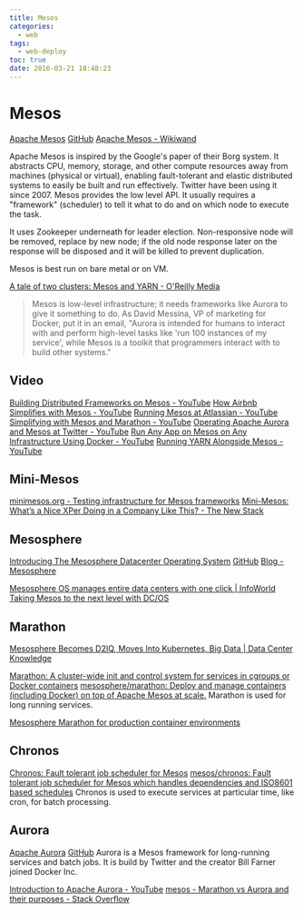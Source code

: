 ```yaml
---
title: Mesos
categories:
  - web
tags:
  - web-deploy
toc: true
date: 2016-03-21 18:48:23
---
```


# Mesos

[Apache Mesos](http://mesos.apache.org/) [GitHub](https://github.com/mesos)
[Apache Mesos - Wikiwand](http://www.wikiwand.com/en/Apache_Mesos)

Apache Mesos is inspired by the Google's paper of their Borg system. It abstracts CPU, memory, storage, and other compute resources away from machines (physical or virtual), enabling fault-tolerant and elastic distributed systems to easily be built and run effectively. Twitter have been using it since 2007.
Mesos provides the low level API. It usually requires a "framework" (scheduler) to tell it what to do and on which node to execute the task.

It uses Zookeeper underneath for leader election. Non-responsive node will be removed, replace by new node; if the old node response later on the response will be disposed and it will be killed to prevent duplication.

Mesos is best run on bare metal or on VM.

[A tale of two clusters: Mesos and YARN - O'Reilly Media](https://www.oreilly.com/ideas/a-tale-of-two-clusters-mesos-and-yarn)

> Mesos is low-level infrastructure; it needs frameworks like Aurora to give it something to do. As David Messina, VP of marketing for Docker, put it in an email, "Aurora is intended for humans to interact with and perform high-level tasks like 'run 100 instances of my service', while Mesos is a toolkit that programmers interact with to build other systems."

<!-- more -->

## Video

[Building Distributed Frameworks on Mesos - YouTube](https://www.youtube.com/watch?v=n5GT7OFSh58)
[How Airbnb Simplifies with Mesos - YouTube](https://www.youtube.com/watch?v=GfpGmhZwaoM)
[Running Mesos at Atlassian - YouTube](https://www.youtube.com/watch?v=Itufcu8Z-Bc)
[Simplifying with Mesos and Marathon - YouTube](https://www.youtube.com/watch?v=OgVaQPYEsVo)
[Operating Apache Aurora and Mesos at Twitter - YouTube](https://www.youtube.com/watch?v=E4lxX6epM_U)
[Run Any App on Mesos on Any Infrastructure Using Docker - YouTube](https://www.youtube.com/watch?v=u5jd9YT9EsY)
[Running YARN Alongside Mesos - YouTube](https://www.youtube.com/watch?v=d7vZWm_xS9c)

## Mini-Mesos

[minimesos.org - Testing infrastructure for Mesos frameworks](https://minimesos.org/)
[Mini-Mesos: What’s a Nice XPer Doing in a Company Like This? - The New Stack](http://thenewstack.io/mini-mesos/)

## Mesosphere

[Introducing The Mesosphere Datacenter Operating System](https://mesosphere.com/) [GitHub](https://github.com/mesosphere)
[Blog - Mesosphere](https://mesosphere.com/blog/)

[Mesosphere OS manages entire data centers with one click | InfoWorld](http://www.infoworld.com/article/2933324/data-center/mesosphere-os-manages-entire-data-centers-with-one-click.html)
[Taking Mesos to the next level with DC/OS](https://mesosphere.com/blog/2016/04/19/hindman-mesos-dcos/)

## Marathon

[Mesosphere Becomes D2IQ, Moves Into Kubernetes, Big Data | Data Center Knowledge](https://www.datacenterknowledge.com/startups/mesosphere-becomes-d2iq-moves-kubernetes-big-data)

[Marathon: A cluster-wide init and control system for services in cgroups or Docker containers](https://mesosphere.github.io/marathon/)
[mesosphere/marathon: Deploy and manage containers (including Docker) on top of Apache Mesos at scale.](https://github.com/mesosphere/marathon)
Marathon is used for long running services.

[Mesosphere Marathon for production container environments](https://mesosphere.com/blog/2016/02/17/marathon-production-ready-containers/)

## Chronos

[Chronos: Fault tolerant job scheduler for Mesos](http://mesos.github.io/chronos/)
[mesos/chronos: Fault tolerant job scheduler for Mesos which handles dependencies and ISO8601 based schedules](https://github.com/mesos/chronos)
Chronos is used to execute services at particular time, like cron, for batch processing.

## Aurora

[Apache Aurora](http://aurora.apache.org/) [GitHub](https://github.com/apache/aurora)
Aurora is a Mesos framework for long-running services and batch jobs. It is build by Twitter and the creator Bill Farner joined Docker Inc.

[Introduction to Apache Aurora - YouTube](https://www.youtube.com/watch?v=asd_h6VzaJc)
[mesos - Marathon vs Aurora and their purposes - Stack Overflow](http://stackoverflow.com/questions/28651922/marathon-vs-aurora-and-their-purposes)

